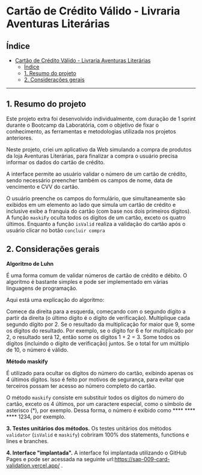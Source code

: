 # Cartão de Crédito Válido - Livraria Aventuras Literárias 

## Índice

- [Cartão de Crédito Válido - Livraria Aventuras Literárias](#cartão-de-crédito-válido---livraria-aventuras-literárias)
  - [Índice](#índice)
  - [1. Resumo do projeto](#1-resumo-do-projeto)
  - [2. Considerações gerais](#2-considerações-gerais)

*** 

## 1. Resumo do projeto

Este projeto extra foi desenvolvido individualmente, com duração de 1 sprint durante o Bootcamp da Laboratória, com o objetivo de fixar o conhecimento, as ferramentas e metodologias utilizada nos projetos anteriores.

Neste projeto, criei um aplicativo da Web simulando a compra de produtos da loja Aventuras Literárias, para finalizar a compra o usuário precisa informar os dados do cartão de crédito.

A interface permite ao usuário validar o número de um cartão de crédito, sendo necessário preencher também os campos de nome, data de vencimento e CVV do cartão. 

 O usuário preenche os campos do formulário, que simultaneamente são exibidos em um elemento ao lado que simula um cartão de crédito e inclusive exibe a franquia do cartão (com base nos dois primeiros dígitos). A função `maskiFy` oculta todos os dígitos de um cartão, exceto os quatro últimos. Enquanto a função `isValid` realiza a validação do cartão após o usuário clicar no botão `concluir compra`


## 2. Considerações gerais

**Algoritmo de Luhn** 

É uma forma comum de validar números de cartão de crédito e débito. O algoritmo é bastante simples e pode ser implementado em várias linguagens de programação.

Aqui está uma explicação do algoritmo:

Comece da direita para a esquerda, começando com o segundo dígito a partir da direita (o último dígito é o dígito de verificação).
Multiplique cada segundo dígito por 2.
Se o resultado da multiplicação for maior que 9, some os dígitos do resultado. Por exemplo, se o dígito for 6 e for multiplicado por 2, o resultado será 12, então some os dígitos 1 + 2 = 3.
Some todos os dígitos (incluindo o dígito de verificação) juntos.
Se o total for um múltiplo de 10, o número é válido.

**Método maskify** 

É utilizado para ocultar os dígitos do número do cartão, exibindo apenas os 4 últimos dígitos. Isso é feito por motivos de segurança, para evitar que terceiros possam ter acesso ao número completo do cartão.

O método `maskify` consiste em substituir todos os dígitos do número do cartão, exceto os 4 últimos, por um caractere especial, como o símbolo de asterisco (*), por exemplo. Dessa forma, o número é exibido como **** **** **** 1234, por exemplo.



**3. Testes unitários dos métodos.**
Os testes unitários dos métodos `validator` (`isValid` e `maskify`) cobriram 100% dos statements, functions e lines e branches.

**4.  Interface "implantada".**
 A interface foi implantada utilizando o GitHub Pages e pode ser acessada na seguinte url:https://sap-009-card-validation.vercel.app/ .




 

